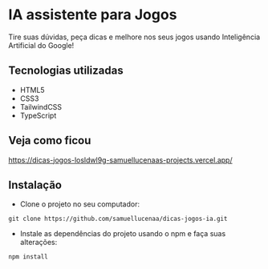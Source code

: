 <h1 style="font-weight: bold;">IA assistente para Jogos</h1>

<p>Tire suas dúvidas, peça dicas e melhore nos seus jogos usando Inteligência Artificial do Google!</p>

<h2>Tecnologias utilizadas</h2>

- HTML5
- CSS3
- TailwindCSS
- TypeScript

<h2>Veja como ficou</h2>

https://dicas-jogos-losldwl9g-samuellucenaas-projects.vercel.app/

<h2>Instalação</h2>

- Clone o projeto no seu computador: <br>
```
git clone https://github.com/samuellucenaa/dicas-jogos-ia.git
```

- Instale as dependências do projeto usando o npm e faça suas alterações: <br>
```
npm install
```
